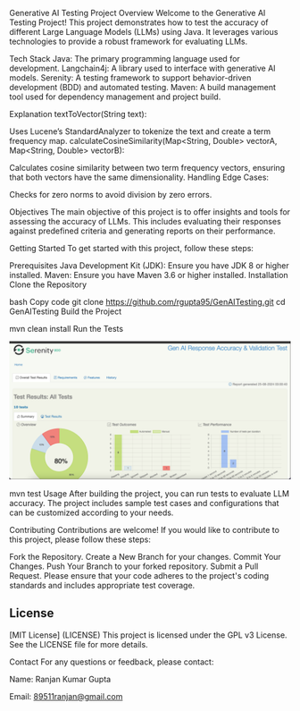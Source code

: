 Generative AI Testing Project
Overview
Welcome to the Generative AI Testing Project! This project demonstrates how to test the accuracy of different Large Language Models (LLMs) using Java. It leverages various technologies to provide a robust framework for evaluating LLMs.

Tech Stack
Java: The primary programming language used for development.
Langchain4j: A library used to interface with generative AI models.
Serenity: A testing framework to support behavior-driven development (BDD) and automated testing.
Maven: A build management tool used for dependency management and project build.

Explanation
textToVector(String text):

Uses Lucene’s StandardAnalyzer to tokenize the text and create a term frequency map.
calculateCosineSimilarity(Map<String, Double> vectorA, Map<String, Double> vectorB):

Calculates cosine similarity between two term frequency vectors, ensuring that both vectors have the same dimensionality.
Handling Edge Cases:

Checks for zero norms to avoid division by zero errors.

Objectives
The main objective of this project is to offer insights and tools for assessing the accuracy of LLMs. This includes evaluating their responses against predefined criteria and generating reports on their performance.

Getting Started
To get started with this project, follow these steps:

Prerequisites
Java Development Kit (JDK): Ensure you have JDK 8 or higher installed.
Maven: Ensure you have Maven 3.6 or higher installed.
Installation
Clone the Repository

bash
Copy code
git clone https://github.com/rgupta95/GenAITesting.git
cd GenAITesting
Build the Project



mvn clean install
Run the Tests

![img.png](img.png)


mvn test
Usage
After building the project, you can run tests to evaluate LLM accuracy. The project includes sample test cases and configurations that can be customized according to your needs.

Contributing
Contributions are welcome! If you would like to contribute to this project, please follow these steps:

Fork the Repository.
Create a New Branch for your changes.
Commit Your Changes.
Push Your Branch to your forked repository.
Submit a Pull Request.
Please ensure that your code adheres to the project's coding standards and includes appropriate test coverage.

## License
[MIT License] (LICENSE)
This project is licensed under the GPL v3 License. See the LICENSE file for more details.

Contact
For any questions or feedback, please contact:

Name: Ranjan Kumar Gupta

Email: 89511ranjan@gmail.com






